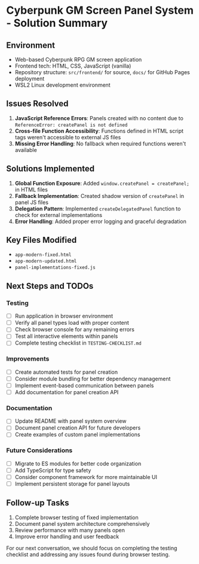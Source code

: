 # Cyberpunk GM Screen Panel System - Solution Summary

## Environment
- Web-based Cyberpunk RPG GM screen application
- Frontend tech: HTML, CSS, JavaScript (vanilla)
- Repository structure: `src/frontend/` for source, `docs/` for GitHub Pages deployment
- WSL2 Linux development environment

## Issues Resolved
1. **JavaScript Reference Errors**: Panels created with no content due to `ReferenceError: createPanel is not defined`
2. **Cross-file Function Accessibility**: Functions defined in HTML script tags weren't accessible to external JS files
3. **Missing Error Handling**: No fallback when required functions weren't available

## Solutions Implemented
1. **Global Function Exposure**: Added `window.createPanel = createPanel;` in HTML files
2. **Fallback Implementation**: Created shadow version of `createPanel` in panel JS files
3. **Delegation Pattern**: Implemented `createDelegatedPanel` function to check for external implementations
4. **Error Handling**: Added proper error logging and graceful degradation

## Key Files Modified
- `app-modern-fixed.html`
- `app-modern-updated.html`
- `panel-implementations-fixed.js`

## Next Steps and TODOs

### Testing
- [ ] Run application in browser environment 
- [ ] Verify all panel types load with proper content
- [ ] Check browser console for any remaining errors
- [ ] Test all interactive elements within panels
- [ ] Complete testing checklist in `TESTING-CHECKLIST.md`

### Improvements
- [ ] Create automated tests for panel creation
- [ ] Consider module bundling for better dependency management
- [ ] Implement event-based communication between panels
- [ ] Add documentation for panel creation API

### Documentation
- [ ] Update README with panel system overview
- [ ] Document panel creation API for future developers
- [ ] Create examples of custom panel implementations

### Future Considerations
- [ ] Migrate to ES modules for better code organization
- [ ] Add TypeScript for type safety
- [ ] Consider component framework for more maintainable UI
- [ ] Implement persistent storage for panel layouts

## Follow-up Tasks
1. Complete browser testing of fixed implementation
2. Document panel system architecture comprehensively
3. Review performance with many panels open
4. Improve error handling and user feedback

For our next conversation, we should focus on completing the testing checklist and addressing any issues found during browser testing.